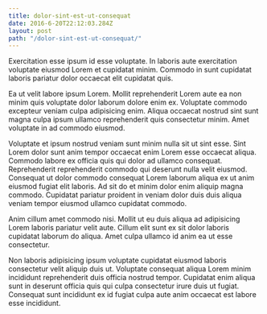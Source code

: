 ```yaml
---
title: dolor-sint-est-ut-consequat
date: 2016-6-20T22:12:03.284Z
layout: post
path: "/dolor-sint-est-ut-consequat/"
---
```


Exercitation esse ipsum id esse voluptate. In laboris aute exercitation voluptate eiusmod Lorem et cupidatat minim. Commodo in sunt cupidatat laboris pariatur dolor occaecat elit cupidatat quis.

Ea ut velit labore ipsum Lorem. Mollit reprehenderit Lorem aute ea non minim quis voluptate dolor laborum dolore enim ex. Voluptate commodo excepteur veniam culpa adipisicing enim. Aliqua occaecat nostrud sint sunt magna culpa ipsum ullamco reprehenderit quis consectetur minim. Amet voluptate in ad commodo eiusmod.

Voluptate et ipsum nostrud veniam sunt minim nulla sit ut sint esse. Sint Lorem dolor sunt anim tempor occaecat enim Lorem esse occaecat aliqua. Commodo labore ex officia quis qui dolor ad ullamco consequat. Reprehenderit reprehenderit commodo qui deserunt nulla velit eiusmod. Consequat ut dolor commodo consequat Lorem laborum aliqua ex ut anim eiusmod fugiat elit laboris. Ad sit do et minim dolor enim aliquip magna commodo. Cupidatat pariatur proident in veniam dolor duis duis aliqua veniam tempor eiusmod ullamco cupidatat commodo.

Anim cillum amet commodo nisi. Mollit ut eu duis aliqua ad adipisicing Lorem laboris pariatur velit aute. Cillum elit sunt ex sit dolor laboris cupidatat laborum do aliqua. Amet culpa ullamco id anim ea ut esse consectetur.

Non laboris adipisicing ipsum voluptate cupidatat eiusmod laboris consectetur velit aliquip duis ut. Voluptate consequat aliqua Lorem minim incididunt reprehenderit duis officia nostrud tempor. Cupidatat enim aliqua sunt in deserunt officia quis qui culpa consectetur irure duis ut fugiat. Consequat sunt incididunt ex id fugiat culpa aute anim occaecat est labore esse incididunt.